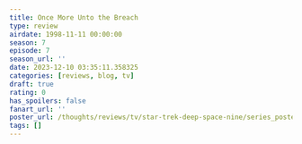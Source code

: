 ```yaml
---
title: Once More Unto the Breach
type: review
airdate: 1998-11-11 00:00:00
season: 7
episode: 7
season_url: ''
date: 2023-12-10 03:35:11.358325
categories: [reviews, blog, tv]
draft: true
rating: 0
has_spoilers: false
fanart_url: ''
poster_url: /thoughts/reviews/tv/star-trek-deep-space-nine/series_poster.jpg
tags: []
---
```


